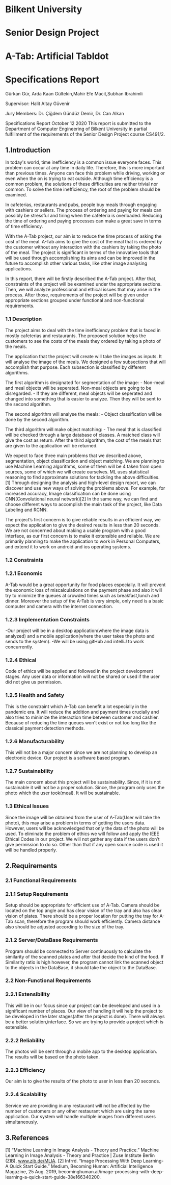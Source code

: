 # Bilkent University

# Senior Design Project
# A-Tab: Artificial Tabldot
# Specifications Report
Gürkan Gür, Arda Kaan Gültekin,Mahir Efe Macit,Subhan Ibrahimli

Supervisor: Halit Altay Güvenir

Jury Members: Dr. Çiğdem Gündüz Demir, Dr. Can Alkan

Specifications Report
October 12 2020
This report is submitted to the Department of Computer Engineering of Bilkent University in partial fulfillment of the requirements of the Senior Design Project course CS491/2.

## 1.Introduction

In today's world, time inefficiency is a common issue everyone faces. This problem can occur at any time in daily life. Therefore, this is more important than previous times. Anyone can face this problem while driving, working or even when the on is trying to eat outside. Although time efficiency is a common problem, the solutions of these difficulties are neither trivial nor common. To solve the time inefficiency, the root of the problem should be examined.

In cafeterias, restaurants and pubs, people buy meals through engaging with cashiers or sellers. The process of ordering and paying for meals can possibly be stressful and tiring when the cafeteria is overloaded. Reducing the time of ordering and paying processes can make a great save in terms of time efficiency. 

With the A-Tab project, our aim is to reduce the time process of asking the cost of the meal. A-Tab aims to give the cost of the meal that is ordered by the customer without any interaction with the cashiers by taking the photo of the meal. The project is significant in terms of the innovative tools that will be used through accomplishing its aims and can be improved in the future to accomplish other various tasks, like other image analysing applications. 

In this report, there will be firstly described the A-Tab project. After that, constraints of the project will be examined under the appropriate sections. Then, we will analyze professional and ethical issues that may arise in the process. After those, requirements of the project will be given under appropriate sections grouped under functional and non-functional requirements.

### 1.1 Description
The project aims to deal with the time inefficiency problem that is faced in mostly cafeterias and restaurants. The proposed solution helps the customers to see the costs of the meals they ordered by taking a photo of the meals. 

The application that the project will create will take the images as inputs. It will analyse the image of the meals. We designed a few subsections that will accomplish that purpose. Each subsection is classified by different algorithms. 

The first algorithm is designated for segmentation of the image: 
	- Non-meal and meal objects will be seperated. Non-meal objects are going to be disregarded. 
	- If they are different, meal objects will be seperated and changed into something that is easier to analyze. Then they will be sent to the second algorithm. 

The second algorithm will analyse the meals: 
	- Object classification will be done by the second algorithm. 

The third algorithm will make object matching: 
	- The meal that is classified will be checked through a large database of classes. A matched class will give the cost as return. After the third algorithm, the cost of the meals that are given to the application will be returned. 

We expect to face three main problems that we described above, segmentation, object classification and object matching. We are planning to use Machine Learning algorithms, some of them will be 4 taken from open sources, some of which we will create ourselves. ML uses statistical reasoning to find approximate solutions for tackling the above difficulties. [1] Through designing the analysis and high-level design report, we can discover and use new ways of solving the problems above. For example, for increased accuracy, Image classification can be done using CNN(Convolutional neural network)[2] In the same way, we can find and choose different ways to accomplish the main task of the project, like Data Labeling and RCNN. 

The project’s first concern is to give reliable results in an efficient way, we expect the application to give the desired results in less than 20 seconds. We are not concerned about making a usable program with a good interface, as our first concern is to make it extensible and reliable. We are primarily planning to make the application to work in Personal Computers, and extend it to work on android and ios operating systems.



### 1.2 Constraints
### 1.2.1 Economic
A-Tab would be a great opportunity for food places especially. It will prevent the economic loss of miscalculations on the payment phase and also it will try to minimize the queues at crowded times such as breakfast,lunch and dinner. Moreover the setup of the A-Tab is very simple, only need is a basic computer and camera with the internet connection.
### 	1.2.3 Implementation Constraints
-Our project will be in a desktop application(where the image data is analyzed) and a mobile application(where the user takes the photo and sends to the system). 
-We will be using gitHub and intelliJ to work concurrently.
### 	1.2.4 Ethical
Code of ethics will be applied and followed in the project development stages.
Any user data or information will not be shared or used if the user did not give us permission.
### 	1.2.5 Health and Safety
This is the constraint which A-Tab can benefit a lot especially in the pandemic era. It will reduce the addition and payment times crucially and also tries to minimize the interaction time between customer and cashier. Because of reducing the time queues won't exist or not too long like the classical payment detection methods.
### 	1.2.6 Manufacturability
This will not be a major concern since we are not planning to develop an electronic device. Our project is a software based program.
### 	1.2.7 Sustainability
The main concern about this project will be sustainability. Since, if it is not sustainable it will not be a proper solution. Since, the program only uses the photo which the user took(meal). It will be sustainable.
	
### 1.3 Ethical Issues
Since the image will be obtained from the user of A-Tab(User will take the photo), this may arise a problem in terms of getting the users data. However, users will be acknowledged that only the data of the photo will be used. To eliminate the problem of ethics we will follow and apply the IEEE Ethical Codes in our project. We will not gather any data if the users don’t give permission to do so. Other than that if any open source code is used it will be handled properly.
## 2.Requirements
### 2.1 Functional Requirements
### 2.1.1 Setup Requirements
Setup should be appropriate for efficient use of A-Tab. Camera should be located on the top angle and has clear vision of the tray and also has clear vision of plates. There should be a proper location for putting the tray for A-Tab scan, therefore the program should work efficiently. Camera distance also should be adjusted according to the size of the tray.
### 2.1.2 Server/DataBase Requirements
Program should be connected to Server continuously to calculate the similarity of the scanned plates and after that decide the kind of the food. If Similarity ratio is high however, the program cannot link the scanned object to the objects in the DataBase, it should take the object to the DataBase.
### 2.2 Non-Functional Requirements
### 2.2.1	Extensibility
This will be in our focus since our project can be developed and used in a significant number of places. Our view of handling it will help the project to be developed in the later stages(after the project is done). There will always be a better solution,interface. So we are trying to provide a project which is extensible.
### 2.2.2 Reliability
The photos will be sent through a mobile app to the desktop application. The results will be based on the photo taken.
### 2.2.3 Efficiency
Our aim is to give the results of the photo to user in less than 20 seconds.
### 2.2.4 Scalability
Service we are providing in any restaurant will not be affected by the number of customers or any other restaurant which are using the same application.
Our system will handle multiple images from different users simultaneously.

## 3.References
[1] “Machine Learning in Image Analysis - Theory and Practice.” Machine Learning in Image Analysis - Theory and Practice | Zuse Institute Berlin (ZIB), www.zib.de/MLIA. 
[2] Infrrd. “Image Processing With Deep Learning- A Quick Start Guide.” Medium, Becoming Human: Artificial Intelligence Magazine, 25 Aug. 2019, becominghuman.ai/image-processing-with-deep-learning-a-quick-start-guide-38e166340200. 
